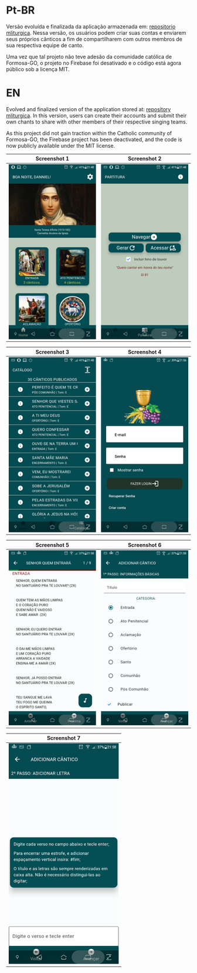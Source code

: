 # Pt-BR

Versão evoluída e finalizada da aplicação armazenada em: [repositorio mliturgica](https://github.com/ddiasguto/mliturgica). 
Nessa versão, os usuários podem criar suas contas e enviarem seus próprios cânticos a fim de compartilharem com outros membros de sua respectiva equipe de canto. 

Uma vez que tal projeto não teve adesão da comunidade católica de Formosa-GO, o projeto no 
Firebase foi desativado e o código está agora público sob a licença MIT.

# EN

Evolved and finalized version of the application stored at: [repository mliturgica](https://github.com/ddiasguto/mliturgica).
In this version, users can create their accounts and submit their own chants to share with other members of their respective singing teams.

As this project did not gain traction within the Catholic community of Formosa-GO, the Firebase project has been deactivated, and the code is now publicly available under the MIT license.

| Screenshot 1 | Screenshot 2 | 
| -------- | -------- | 
|<img src="screenshots/screenshot1.jpg" width="300">|<img src="screenshots/screenshot2.jpg" width="300">

|  Screenshot 3 | Screenshot 4 |
| -------- | -------- | 
|<img src="screenshots/screenshot3.jpg" width="300">|<img src="screenshots/screenshot4.jpg" width="300">|

| Screenshot 5 |  Screenshot 6 |
| -------- | -------- | 
|<img src="screenshots/screenshot5.jpg" width="300">|<img src="screenshots/screenshot6.jpg" width="300">|

| Screenshot 7 |
| -------- | 
|<img src="screenshots/screenshot7.jpg" width="300">|
